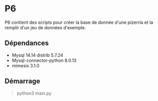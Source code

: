 # P6

P6 contient des scripts pour créer la base de donnée d'une pizerria et la remplir d'un jeu de données d'exemple.

## Dépendances

- Mysql 14.14 distrib 5.7.24
- Mysql-connector-python 8.0.13
- mimesis 3.1.0

## Démarrage

> python3 main.py
